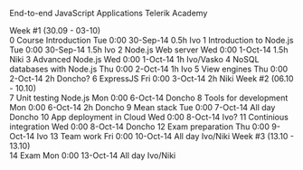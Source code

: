 End-to-end JavaScript Applications
Telerik Academy

Week #1 (30.09 - 03-10)						
0	Course Introduction	Tue	0:00	30-Sep-14	0.5h	Ivo
1	Introduction to Node.js	Tue	0:00	30-Sep-14	1.5h	Ivo
2	Node.js Web server	Wed	0:00	1-Oct-14	1.5h	Niki
3	Advanced Node.js	Wed	0:00	1-Oct-14	1h	Ivo/Vasko
4	NoSQL databases with Node.js	Thu	0:00	2-Oct-14	1h	Ivo
5	View engines	Thu	0:00	2-Oct-14	2h	Doncho?
6	ExpressJS	Fri	0:00	3-Oct-14	2h	Niki
Week #2 (06.10 - 10.10) 						
7	Unit testing Node.js	Mon	0:00	6-Oct-14		Doncho
8	Tools for development	Mon	0:00	6-Oct-14	2h	Doncho
9	Mean stack	Tue	0:00	7-Oct-14	All day	Doncho
10	App deployment in Cloud	Wed	0:00	8-Oct-14		Ivo?
11	Continious integration	Wed	0:00	8-Oct-14		Doncho
12	Exam preparation	Thu	0:00	9-Oct-14		Ivo
13	Team work	Fri	0:00	10-Oct-14	All day	Ivo/Niki
Week #3 (13.10 - 13.10) 						
14	Exam	Mon	0:00	13-Oct-14	All day	Ivo/Niki
